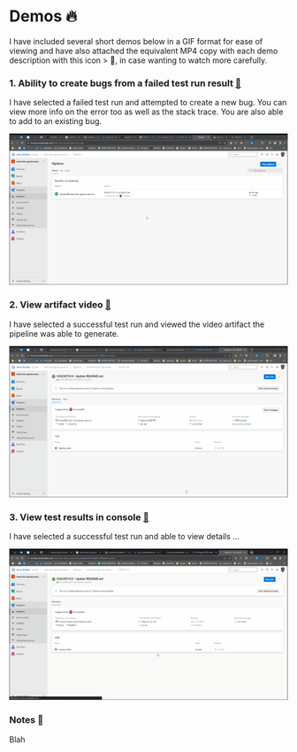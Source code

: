 # Demos 🔥

I have included several short demos below in a GIF format for ease of viewing and have also attached the equivalent MP4 copy with each demo description with this icon > 🎥, in case wanting to watch more carefully.

### 1. Ability to create bugs from a failed test run result [🎥](/assets/demo/fail/create%20bug.mp4)
I have selected a failed test run and attempted to create a new bug. You can view more info on the error too as well as the stack trace. You are also able to add to an existing bug.

![](/assets/demo/fail/create%20bug.gif)

### 2. View artifact video [🎥](/assets/demo/success/view%20artifact%20video.mp4)
I have selected a successful test run and viewed the video artifact the pipeline was able to generate.

![](/assets/demo/success/view%20artifact%20video.gif)

### 3. View test results in console [🎥](/assets/demo/success/view%20results%20in%20console.mp4)
I have selected a successful test run and able to view details ... 

![](/assets/demo/success/view%20results%20in%20console.gif)

### Notes 📝
Blah